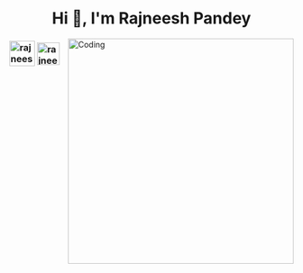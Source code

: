 <h1 align="center">Hi 👋, I'm Rajneesh Pandey</h1>

<!-- <p align="left"> <img src="https://komarev.com/ghpvc/?username=rajneeshXpandey&label=Profile%20views&color=0e75b6&style=flat" alt="rajneeshXpandey" /> </p> -->
<img align="right" alt="Coding" width="400" src="https://cdn.dribbble.com/users/333243/screenshots/5343222/hiring-manager-for-codility.png">

<h3 align="left">
 <a href="https://mailto:rajneeshpandey1708@gmail.com" target="blank"><img align="center" height=45 width=45 src="https://cdn-icons-png.flaticon.com/512/732/732200.png" alt="rajneesrajneeshpandey1708@gmail.com" height="30" width="40" /></a>
<a href="https://linkedin.com/in/rajneesh-pandey" target="blank"><img align="center" height=40 src="https://cdn-icons-png.flaticon.com/512/174/174857.png" alt="rajneesh-pandey-3b578818b" height="30" width="40" /></a>

<!-- <p><img align="left" src="https://github-readme-stats-git-masterrstaa-rickstaa.vercel.app/api/top-langs?username=rajneeshXpandey&show_icons=true&locale=en&layout=compact" alt="rajneeshXpandey" /></p> -->

<!--
<p>&nbsp;<img align="center" src="https://github-readme-stats-git-masterrstaa-rickstaa.vercel.app/api?username=rajneeshXpandey&show_icons=true&locale=en" alt="rajneeshXpandey" /></p>
-->
<!-- <p align="center">
    <img align="center" src="https://activity-graph.herokuapp.com/graph?username=rajneeshXpandey&bg_color=FFFFFF&color=101010&line=00FF00&point=FFA500&hide_border=true" alt="contribution chart" />
</p> -->
